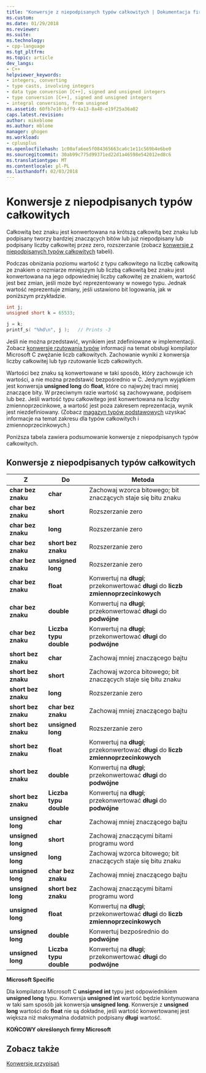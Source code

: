 ```yaml
---
title: "Konwersje z niepodpisanych typów całkowitych | Dokumentacja firmy Microsoft"
ms.custom: 
ms.date: 01/29/2018
ms.reviewer: 
ms.suite: 
ms.technology:
- cpp-language
ms.tgt_pltfrm: 
ms.topic: article
dev_langs:
- C++
helpviewer_keywords:
- integers, converting
- type casts, involving integers
- data type conversion [C++], signed and unsigned integers
- type conversion [C++], signed and unsigned integers
- integral conversions, from unsigned
ms.assetid: 60fb7e10-bff9-4a13-8a48-e19f25a36a02
caps.latest.revision: 
author: mikeblome
ms.author: mblome
manager: ghogen
ms.workload:
- cplusplus
ms.openlocfilehash: 1c00afa6ee5f084365663ca6c1e11c569b4e6be0
ms.sourcegitcommit: 30ab99c775d99371ed22d1a46598e542012ed8c6
ms.translationtype: MT
ms.contentlocale: pl-PL
ms.lasthandoff: 02/03/2018
---
```

# <a name="conversions-from-unsigned-integral-types"></a>Konwersje z niepodpisanych typów całkowitych

Całkowitą bez znaku jest konwertowana na krótszą całkowitą bez znaku lub podpisany tworzy bardziej znaczących bitów lub już niepodpisany lub podpisany liczby całkowitej przez zero, rozszerzanie (zobacz [konwersje z niepodpisanych typów całkowitych](#_clang_table_4..3) tabeli).

Podczas obniżania poziomu wartość z typu całkowitego na liczbę całkowitą ze znakiem o rozmiarze mniejszym lub liczbą całkowitą bez znaku jest konwertowana na jego odpowiedniej liczby całkowitej ze znakiem, wartość jest bez zmian, jeśli może być reprezentowany w nowego typu. Jednak wartość reprezentuje zmiany, jeśli ustawiono bit logowania, jak w poniższym przykładzie.

```C
int j;
unsigned short k = 65533;

j = k;
printf_s( "%hd\n", j );   // Prints -3
```

Jeśli nie można przedstawić, wynikiem jest zdefiniowane w implementacji. Zobacz [konwersje rzutowania typów](../c-language/type-cast-conversions.md) informacji na temat obsługi kompilator Microsoft C zwężanie liczb całkowitych. Zachowanie wyniki z konwersja liczby całkowitej lub typ rzutowanie liczb całkowitych.

Wartości bez znaku są konwertowane w taki sposób, który zachowuje ich wartości, a nie można przedstawić bezpośrednio w C. Jedynym wyjątkiem jest konwersja **unsigned long** do **float**, które co najwyżej traci mniej znaczące bity. W przeciwnym razie wartość są zachowywane, podpisem lub bez. Jeśli wartość typu całkowitego jest konwertowana na liczby zmiennoprzecinkowe, a wartość jest poza zakresem reprezentacja, wynik jest niezdefiniowany. (Zobacz [magazyn typów podstawowych](../c-language/storage-of-basic-types.md) uzyskać informacje na temat zakresu dla typów całkowitych i zmiennoprzecinkowych.)

Poniższa tabela zawiera podsumowanie konwersje z niepodpisanych typów całkowitych.

## <a name="conversions-from-unsigned-integral-types"></a>Konwersje z niepodpisanych typów całkowitych

|Z|Do|Metoda|
|----------|--------|------------|
|**char bez znaku**|**char**|Zachowaj wzorca bitowego; bit znaczących staje się bitu znaku|
|**char bez znaku**|**short**|Rozszerzanie zero|
|**char bez znaku**|**long**|Rozszerzanie zero|
|**char bez znaku**|**short bez znaku**|Rozszerzanie zero|
|**char bez znaku**|**unsigned long**|Rozszerzanie zero|
|**char bez znaku**|**float**|Konwertuj na **długi**; przekonwertować **długi** do **liczb zmiennoprzecinkowych**|
|**char bez znaku**|**double**|Konwertuj na **długi**; przekonwertować **długi** do **podwójne**|
|**char bez znaku**|**Liczba typu double**|Konwertuj na **długi**; przekonwertować **długi** do **podwójne**|
|**short bez znaku**|**char**|Zachowaj mniej znaczącego bajtu|
|**short bez znaku**|**short**|Zachowaj wzorca bitowego; bit znaczących staje się bitu znaku|
|**short bez znaku**|**long**|Rozszerzanie zero|
|**short bez znaku**|**char bez znaku**|Zachowaj mniej znaczącego bajtu|
|**short bez znaku**|**unsigned long**|Rozszerzanie zero|
|**short bez znaku**|**float**|Konwertuj na **długi**; przekonwertować **długi** do **liczb zmiennoprzecinkowych**|
|**short bez znaku**|**double**|Konwertuj na **długi**; przekonwertować **długi** do **podwójne**|
|**short bez znaku**|**Liczba typu double**|Konwertuj na **długi**; przekonwertować **długi** do **podwójne**|
|**unsigned long**|**char**|Zachowaj mniej znaczącego bajtu|
|**unsigned long**|**short**|Zachowaj znaczącymi bitami programu word|
|**unsigned long**|**long**|Zachowaj wzorca bitowego; bit znaczących staje się bitu znaku|
|**unsigned long**|**char bez znaku**|Zachowaj mniej znaczącego bajtu|
|**unsigned long**|**short bez znaku**|Zachowaj znaczącymi bitami programu word|
|**unsigned long**|**float**|Konwertuj na **długi**; przekonwertować **długi** do **liczb zmiennoprzecinkowych**|
|**unsigned long**|**double**|Konwertuj bezpośrednio do **podwójne**|
|**unsigned long**|**Liczba typu double**|Konwertuj na **długi**; przekonwertować **długi** do **podwójne**|

**Microsoft Specific**

Dla kompilatora Microsoft C **unsigned int** typu jest odpowiednikiem **unsigned long** typu. Konwersja **unsigned int** wartość będzie kontynuowana w taki sam sposób jak konwersja **unsigned long**. Konwersje z **unsigned long** wartości do **float** nie są dokładne, jeśli wartość konwertowanej jest większa niż maksymalna dodatnich podpisany **długi** wartość.

**KOŃCOWY określonych firmy Microsoft**

## <a name="see-also"></a>Zobacz także

[Konwersje przypisań](../c-language/assignment-conversions.md)  
